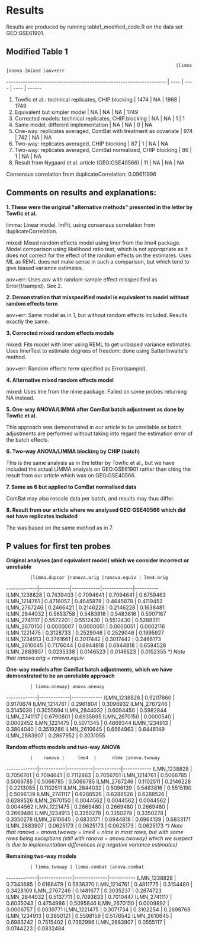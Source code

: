 # Results

Results are produced by running table1_modified_code.R on the data set GEO:GSE61901.

## Modified Table 1

                                                                    |limma |anova |mixed |aov+err
------------------------------------------------------------------- | ---- | ---- | ---- | ------
1. Towfic et al.: technical replicates, CHIP.blocking               | 1474 |   NA | 1968 |   1749
2. Equivalent but simpler model                                     |   NA |   NA |   NA |   1749
3. Corrected models: technical replicates, CHIP.blocking            |   NA |   NA |    1 |      1
4. Same model, different implementation                             |   NA |   NA |    0 |     NA
5. One-way: replicates averaged, ComBat with treatment as covariate |  974 |  742 |   NA |     NA
6. Two-way: replicates averaged, CHIP blocking                      |   87 |    1 |   NA |     NA
7. Two-way: replicates averaged, ComBat normalized, CHIP blocking   |   86 |    1 |   NA |     NA
8. Result from Nygaard et al. article (GEO:GSE40566)                |   11 |   NA |   NA |     NA

Consensus correlation from duplicateCorrelation: 0.09611996

## Comments on results and explanations:

**1. These were the original "alternative methods" presented in the letter by Towfic et al.**

limma: Linear model, lmFit, using consensus correlation from duplicateCorrelation.

mixed: Mixed random effects model using lmer from the lme4 package. Model comparison using likelihood ratio test, which is not appropriate as it does not correct for the effect of the random effects on the estimates. Uses ML as REML does not make sense in such a comparison, but which tend to give biased variance estimates.

aov+err: Uses aov with random sample effect misspecified as Error(1/sampid). See 2.

**2. Demonstration that misspecified model is equivalent to model without random effects term**

aov+err: Same model as in 1, but without random effects included. Results exactly the same.

**3. Corrected mixed random effects models**

mixed: Fits model with lmer using REML to get unbiased variance estimates. Uses lmerTest to estimate degrees of freedom: done using Satterthwaite's method.

aov+err: Random effects term specified as Error(sampid).

**4. Alternative mixed random effects model**

mixed: Uses lme from the nlme package. Failed on some probes returning NA instead.

**5. One-way ANOVA/LIMMA after ComBat batch adjustment as done by Towfic et al.**

This approach was demonstrated in our article to be unreliable as batch adjustments are performed without taking into regard the estimation error of the batch effects. 

**6. Two-way ANOVA/LIMMA blocking by CHIP (batch)**

This is the same analysis as in the letter by Towfic et al., but we have included the actual LIMMA analysis on GEO:GSE61901 rather than citing the result from our article which was on GEO:GSE40566.

**7. Same as 6 but applied to ComBat normalised data**

ComBat may also rescale data per batch, and results may thus differ.

**8. Result from our article where we analysed GEO:GSE40566 which did not have replicates included**

The was based on the same method as in 7.


## P values for first ten probes

**Original analyses (and equivalent model) which we consider incorrect or unreliable**

             |limma.dupcor |ranova.orig |ranova.equiv | lme4.orig
-------------|-------------|------------|-------------|----------
ILMN_1238828 |   0.7439403 |  0.7094641 |   0.7094641 | 0.6759463
ILMN_1214761 |   0.4716057 |  0.4645878 |   0.4645878 | 0.4119452
ILMN_2767246 |   0.2466421 |  0.2146228 |   0.2146228 | 0.1638481
ILMN_2844032 |   0.5653758 |  0.5483816 |   0.5483816 | 0.5007167
ILMN_2741117 |   0.5572201 |  0.5512430 |   0.5512430 | 0.5288311
ILMN_2670150 |   0.0000007 |  0.0000051 |   0.0000051 | 0.0002116
ILMN_1221475 |   0.3128733 |  0.2529046 |   0.2529046 | 0.1995927
ILMN_1234913 |   0.3761661 |  0.3017442 |   0.3017442 | 0.2466173
ILMN_2610645 |   0.7176044 |  0.6944818 |   0.6944818 | 0.6594528
ILMN_2883907 |   0.0235338 |  0.0146523 |   0.0146523 | 0.0152355
_*) Note that ranova.orig = ranova.equiv_

**One-way models after ComBat batch adjustments, which we have demonstrated to be an unreliable approach**

             | limma.oneway| anova.oneway
-------------|-------------|-------------
ILMN_1238828 |   0.9207860 |    0.9170674 
ILMN_1214761 |   0.2961804 |    0.3096932 
ILMN_2767246 |   0.3145038 |    0.3055694 
ILMN_2844032 |   0.6094450 |    0.5982844 
ILMN_2741117 |   0.6790801 |    0.6935695 
ILMN_2670150 |   0.0000540 |    0.0002452 
ILMN_1221475 |   0.5071345 |    0.4869344 
ILMN_1234913 |   0.3804040 |    0.3519286 
ILMN_2610645 |   0.6564963 |    0.6448149 
ILMN_2883907 |   0.2867952 |    0.3031055 

**Random effects models and two-way ANOVA**

             |    ranova |     lme4  |      nlme |anova.twoway
-------------|-----------|-----------|-----------|------------
ILMN_1238828 | 0.7056701 | 0.7094641 | 0.7112863 |   0.7056701
ILMN_1214761 | 0.5066785 | 0.5066785 | 0.5066785 |   0.5066785
ILMN_2767246 | 0.1102511 | 0.2146228 | 0.2213085 |   0.1102511
ILMN_2844032 | 0.5096139 | 0.5483816 | 0.5515190 |   0.5096139
ILMN_2741117 | 0.6288526 | 0.6288526 | 0.6288526 |   0.6288526
ILMN_2670150 | 0.0044562 | 0.0044562 | 0.0044562 |   0.0044562
ILMN_1221475 | 0.2669480 | 0.2669480 | 0.2669480 |   0.2669480
ILMN_1234913 | 0.3350278 | 0.3350278 | 0.3350278 |   0.3350278
ILMN_2610645 | 0.6833171 | 0.6944818 | 0.6964139 |   0.6833171
ILMN_2883907 | 0.0625173 | 0.0625173 | 0.0625173 |   0.0625173
_*) Note that ranova = anova.twoway = lme4 = nlme in most rows, but with some rows being exceptions (still with ranova = anova.twoway) which we suspect is due to implementation differences (eg negative variance estimates)_

**Remaining two-way models**

             | limma.twoway | limma.combat |anova.combat
-------------|--------------|--------------|-----------
ILMN_1238828 |   0.7343685  |   0.6168479  |  0.5836370
ILMN_1214761 |   0.4811775  |   0.3154480  |  0.3428109
ILMN_2767246 |   0.1481677  |   0.3035237  |  0.2874723
ILMN_2844032 |   0.5137711  |   0.7093633  |  0.7010447
ILMN_2741117 |   0.6035043  |   0.4754986  |  0.5095846
ILMN_2670150 |   0.0009892  |   0.0006757  |  0.0039771
ILMN_1221475 |   0.3071734  |   0.3102254  |  0.2698768
ILMN_1234913 |   0.3850121  |   0.5598159  |  0.5176542
ILMN_2610645 |   0.6983242  |   0.7515402  |  0.7362996
ILMN_2883907 |   0.0555117  |   0.0744223  |  0.0832484
